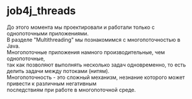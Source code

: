 # job4j_threads  

До этого момента мы проектировали и работали только с однопоточными приложениями.  
В разделе "Multithreading" мы познакомимся с многопоточностью в Java.  
Многопоточные приложения намного производительные, чем однопоточные,  
так как позволяют выполнять несколько задач одновременно, то есть делить задачи между потоками (нитям).  
Многопоточность - это сложный механизм, незнание которого может привести к различным негативным  
последствиям при работе в многопоточной среде.
